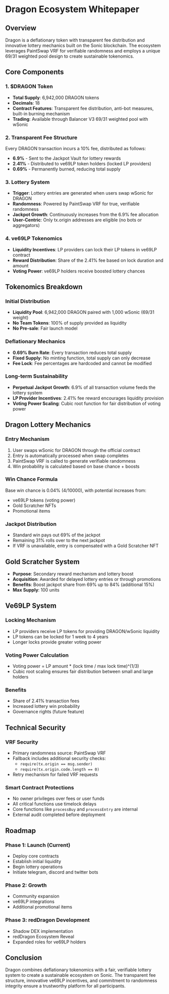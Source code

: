 # Dragon Ecosystem Whitepaper

## Overview
Dragon is a deflationary token with transparent fee distribution and innovative lottery mechanics built on the Sonic blockchain. The ecosystem leverages PaintSwap VRF for verifiable randomness and employs a unique 69/31 weighted pool design to create sustainable tokenomics.

## Core Components

### 1. $DRAGON Token
- **Total Supply**: 6,942,000 DRAGON tokens
- **Decimals**: 18
- **Contract Features**: Transparent fee distribution, anti-bot measures, built-in burning mechanism
- **Trading**: Available through Balancer V3 69/31 weighted pool with wSonic

### 2. Transparent Fee Structure
Every DRAGON transaction incurs a 10% fee, distributed as follows:
- **6.9%** - Sent to the Jackpot Vault for lottery rewards
- **2.41%** - Distributed to ve69LP token holders (locked LP providers)
- **0.69%** - Permanently burned, reducing total supply

### 3. Lottery System
- **Trigger**: Lottery entries are generated when users swap wSonic for DRAGON
- **Randomness**: Powered by PaintSwap VRF for true, verifiable randomness
- **Jackpot Growth**: Continuously increases from the 6.9% fee allocation
- **User-Centric**: Only tx.origin addresses are eligible (no bots or aggregators)

### 4. ve69LP Tokenomics
- **Liquidity Incentives**: LP providers can lock their LP tokens in ve69LP contract
- **Reward Distribution**: Share of the 2.41% fee based on lock duration and amount
- **Voting Power**: ve69LP holders receive boosted lottery chances

## Tokenomics Breakdown

### Initial Distribution
- **Liquidity Pool**: 6,942,000 DRAGON paired with 1,000 wSonic (69/31 weight)
- **No Team Tokens**: 100% of supply provided as liquidity
- **No Pre-sale**: Fair launch model

### Deflationary Mechanics
- **0.69% Burn Rate**: Every transaction reduces total supply
- **Fixed Supply**: No minting function, total supply can only decrease
- **Fee Lock**: Fee percentages are hardcoded and cannot be modified

### Long-term Sustainability
- **Perpetual Jackpot Growth**: 6.9% of all transaction volume feeds the lottery system
- **LP Provider Incentives**: 2.41% fee reward encourages liquidity provision
- **Voting Power Scaling**: Cubic root function for fair distribution of voting power

## Dragon Lottery Mechanics

### Entry Mechanism
1. User swaps wSonic for DRAGON through the official contract
2. Entry is automatically processed when swap completes
3. PaintSwap VRF is called to generate verifiable randomness
4. Win probability is calculated based on base chance + boosts

### Win Chance Formula
Base win chance is 0.04% (4/10000), with potential increases from:
- ve69LP tokens (voting power)
- Gold Scratcher NFTs
- Promotional items

### Jackpot Distribution
- Standard win pays out 69% of the jackpot
- Remaining 31% rolls over to the next jackpot
- If VRF is unavailable, entry is compensated with a Gold Scratcher NFT

## Gold Scratcher System
- **Purpose**: Secondary reward mechanism and lottery boost
- **Acquisition**: Awarded for delayed lottery entries or through promotions
- **Benefits**: Boost jackpot share from 69% up to 84% (additional 15%)
- **Max Supply**: 100 units

## Ve69LP System

### Locking Mechanism
- LP providers receive LP tokens for providing DRAGON/wSonic liquidity
- LP tokens can be locked for 1 week to 4 years
- Longer locks provide greater voting power

### Voting Power Calculation
- Voting power = LP amount * (lock time / max lock time)^(1/3)
- Cubic root scaling ensures fair distribution between small and large holders

### Benefits
- Share of 2.41% transaction fees
- Increased lottery win probability
- Governance rights (future feature)

## Technical Security

### VRF Security
- Primary randomness source: PaintSwap VRF
- Fallback includes additional security checks:
  - `require(tx.origin == msg.sender)`
  - `require(tx.origin.code.length == 0)`
- Retry mechanism for failed VRF requests

### Smart Contract Protections
- No owner privileges over fees or user funds
- All critical functions use timelock delays
- Core functions like `processBuy` and `processEntry` are internal
- External audit completed before deployment

## Roadmap

### Phase 1: Launch (Current)
- Deploy core contracts
- Establish initial liquidity
- Begin lottery operations
- Initiate telegram, discord and twitter bots

### Phase 2: Growth
- Community expansion
- ve69LP integrations
- Additional promotional items

### Phase 3: redDragon Development
- Shadow DEX implementation
- redDragon Ecosystem Reveal 
- Expanded roles for ve69LP holders

## Conclusion
Dragon combines deflationary tokenomics with a fair, verifiable lottery system to create a sustainable ecosystem on Sonic. The transparent fee structure, innovative ve69LP incentives, and commitment to randomness integrity ensure a trustworthy platform for all participants. 